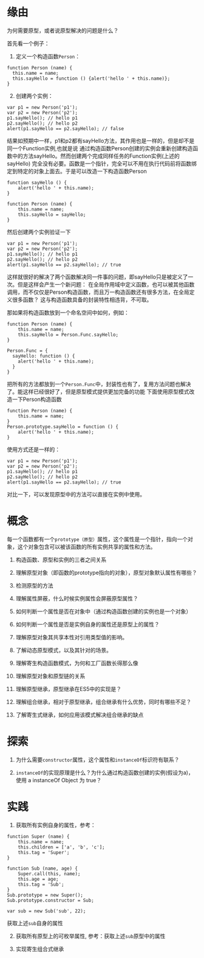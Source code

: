 # 缘由
为何需要原型，或者说原型解决的问题是什么？

首先看一个例子：
1. 定义一个构造函数`Person`：
  ```
  function Person (name) {
    this.name = name;
    this.sayHello = function () {alert('hello ' + this.name)};
  }
  ```

2. 创建两个实例：
  ```
  var p1 = new Person('p1');
  var p2 = new Person('p2');
  p1.sayHello(); // hello p1
  p2.sayHello(); // hello p2
  alert(p1.sayHello == p2.sayHello); // false
  ```
结果如预期中一样，p1和p2都有sayHello方法，其作用也是一样的，但是却不是同一个Function实例,也就是说
通过构造函数Person创建的实例会重新创建构造函数中的方法sayHello。然而创建两个完成同样任务的Function实例(上述的sayHello)
完全没有必要。函数是一个指针，完全可以不用在执行代码前将函数绑定到特定的对象上面去。于是可以改造一下构造函数Person

```
function sayHello () {
    alert('hello ' + this.name);
}

function Person (name) {
    this.name = name;
    this.sayHello = sayHello;
}
```
然后创建两个实例验证一下
```
var p1 = new Person('p1');
var p2 = new Person('p2');
p1.sayHello(); // hello p1
p2.sayHello(); // hello p2
alert(p1.sayHello == p2.sayHello); // true
```
这样就很好的解决了两个函数解决同一件事的问题，即sayHello只是被定义了一次。但是这样会产生一个新问题：
在全局作用域中定义函数，也可以被其他函数调用，而不仅仅是Person构造函数，而且万一构造函数还有很多方法，在全局定义很多函数？
这与构造函数具备的封装特性相违背，不可取。

那如果将构造函数放到一个命名空间中如何，例如：
```    
function Person (name) {
    this.name = name;
    this.sayHello = Person.Func.sayHello;
}

Person.Func = {
  sayHello: function () {
    alert('hello ' + this.name);
  }
}
```
把所有的方法都放到一个`Person.Func`中，封装性也有了，复用方法问题也解决了。能这样已经很好了，但是原型模式提供更加完备的功能
下面使用原型模式改造一下Person构造函数
```
function Person (name) {
    this.name = name;
}
Person.prototype.sayHello = function () {
    alert('hello ' + this.name);
}
```
使用方式还是一样的：
```
var p1 = new Person('p1');
var p2 = new Person('p2');
p1.sayHello(); // hello p1
p2.sayHello(); // hello p2
alert(p1.sayHello == p2.sayHello); // true
```
对比一下，可以发现原型中的方法可以直接在实例中使用。

# 概念
每一个函数都有一个`prototype（原型）`属性，这个属性是一个指针，指向一个对象，这个对象包含可以被该函数的所有实例共享的属性和方法。

1. 构造函数、原型和实例的三者之间关系

2. 理解原型对象（即函数的prototype指向的对象），原型对象默认属性有哪些？

3. 检测原型的方法

4. 理解属性屏蔽，什么时候实例属性会屏蔽原型属性？

5. 如何判断一个属性是否在对象中（通过构造函数创建的实例也是一个对象）

6. 如何判断一个属性是否是实例自身的属性还是原型上的属性？

7. 理解原型对象其共享本性对引用类型值的影响。

8. 了解动态原型模式，以及其针对的场景。

9. 理解寄生构造函数模式，为何和工厂函数长得那么像

10. 理解原型对象和原型链的关系

11. 理解原型继承，原型继承在ES5中的实现是？

12. 理解组合继承，相对于原型继承，组合继承有什么优势，同时有哪些不足？

13. 了解寄生式继承，如何应用该模式解决组合继承的缺点

# 探索
1. 为什么需要`constructor`属性，这个属性和`instanceOf`标识符有联系？

2. `instanceOf`的实现原理是什么？为什么通过构造函数创建的实例(假设为a)，使用 a instanceOf Object 为 true？

# 实践
1. 获取所有实例自身的属性，参考：
  ```
  function Super (name) {
      this.name = name;
      this.children = ['a', 'b', 'c'];
      this.tag = 'Super';
  }

  function Sub (name, age) {
      Super.call(this, name);
      this.age = age;
      this.tag = 'Sub';
  }
  Sub.prototype = new Super();
  Sub.prototype.constructor = Sub;

  var sub = new Sub('sub', 22);
  ```

  获取上述`sub`自身的属性

2. 获取所有原型上的可枚举属性, 参考：获取上述`sub`原型中的属性

3. 实现寄生组合式继承
